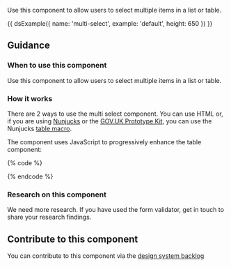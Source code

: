 Use this component to allow users to select multiple items in a list or table.

{{ dsExample({
  name: 'multi-select',
  example: 'default',
  height: 650
}) }}

## Guidance

### When to use this component

Use this component to allow users to select multiple items in a list or table.

### How it works

There are 2 ways to use the multi select component. You can use HTML or, if you are using [Nunjucks](https://mozilla.github.io/nunjucks/) or the [GOV.UK Prototype Kit](https://govuk-prototype-kit.herokuapp.com/), you can use the Nunjucks [table macro](https://design-system.service.gov.uk/components/table/).

The component uses JavaScript to progressively enhance the table component:

{% code %}
<script>
  new MOJFrontend.MultiSelect({
    container: $('.moj-multi-select__select-all-container'),
    checkboxes: $('.govuk-checkboxes__input')
  });
</script>
{% endcode %}

### Research on this component

We need more research. If you have used the form validator, get in touch to share your research findings.

## Contribute to this component

You can contribute to this component via the [design system backlog](https://github.com/ministryofjustice/mojdt-design-system-backlog/)